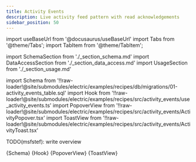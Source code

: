 ```yaml
---
title: Activity Events
description: Live activity feed pattern with read acknowledgements
sidebar_position: 50
---
```


import useBaseUrl from '@docusaurus/useBaseUrl'
import Tabs from '@theme/Tabs';
import TabItem from '@theme/TabItem';

import SchemaSection from './_section_schema.md'
import DataAccessSection from './_section_data_access.md'
import UsageSection from './_section_usage.md'

import Schema from '!!raw-loader!@site/submodules/electric/examples/recipes/db/migrations/01-activity_events_table.sql'
import Hook from '!!raw-loader!@site/submodules/electric/examples/recipes/src/activity_events/use_activity_events.ts'
import PopoverView from '!!raw-loader!@site/submodules/electric/examples/recipes/src/activity_events/ActivityPopover.tsx'
import ToastView from '!!raw-loader!@site/submodules/electric/examples/recipes/src/activity_events/ActivityToast.tsx'

TODO(msfstef): write overview

<SchemaSection />

<CodeBlock language="sql">
  {Schema}
</CodeBlock>

<DataAccessSection />

<CodeBlock language="ts">
  {Hook}
</CodeBlock>

<UsageSection />

<Tabs groupId="view-component" queryString>
  <TabItem value="popover" label="Activity Popover">
    <CodeBlock language="tsx">
      {PopoverView}
    </CodeBlock>
  </TabItem>
  <TabItem value="toast" label="Activity Toast">
    <CodeBlock language="tsx">
      {ToastView}
    </CodeBlock>
  </TabItem>
</Tabs>
